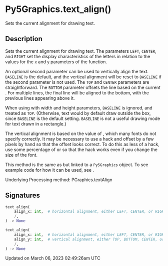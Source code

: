 # Py5Graphics.text_align()

Sets the current alignment for drawing text.

## Description

Sets the current alignment for drawing text. The parameters `LEFT`, `CENTER`, and `RIGHT` set the display characteristics of the letters in relation to the values for the `x` and `y` parameters of the [](py5graphics_text) function.
 
An optional second parameter can be used to vertically align the text. `BASELINE` is the default, and the vertical alignment will be reset to `BASELINE` if the second parameter is not used. The `TOP` and `CENTER` parameters are straightforward. The `BOTTOM` parameter offsets the line based on the current [](py5graphics_text_descent). For multiple lines, the final line will be aligned to the bottom, with the previous lines appearing above it.
 
When using [](py5graphics_text) with width and height parameters, `BASELINE` is ignored, and treated as `TOP`. (Otherwise, text would by default draw outside the box, since `BASELINE` is the default setting. `BASELINE` is not a useful drawing mode for text drawn in a rectangle.)
 
The vertical alignment is based on the value of [](py5graphics_text_ascent), which many fonts do not specify correctly. It may be necessary to use a hack and offset by a few pixels by hand so that the offset looks correct. To do this as less of a hack, use some percentage of [](py5graphics_text_ascent) or [](py5graphics_text_descent) so that the hack works even if you change the size of the font.

This method is the same as [](sketch_text_align) but linked to a `Py5Graphics` object. To see example code for how it can be used, see [](sketch_text_align).

Underlying Processing method: PGraphics.textAlign

## Signatures

```python
text_align(
    align_x: int,  # horizontal alignment, either LEFT, CENTER, or RIGHT
    /,
) -> None

text_align(
    align_x: int,  # horizontal alignment, either LEFT, CENTER, or RIGHT
    align_y: int,  # vertical alignment, either TOP, BOTTOM, CENTER, or BASELINE
    /,
) -> None
```

Updated on March 06, 2023 02:49:26am UTC

